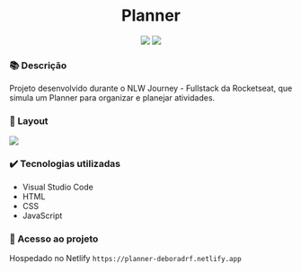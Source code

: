 <h1 align="center">Planner</h1>
<p align="center">
  <img src="https://img.shields.io/badge/STATUS-CONCLUIDO-green?style=plastic">
  <img src="https://img.shields.io/github/stars/deboradrf?style=social">
</p>

### 📚 Descrição
Projeto desenvolvido durante o NLW Journey - Fullstack da Rocketseat, que simula um Planner para organizar e planejar atividades.

### 🎨 Layout
<img src="https://github.com/user-attachments/assets/ea6f8521-d9f3-4c13-815f-b975a07d9235">

### ✔️ Tecnologias utilizadas
- Visual Studio Code
- HTML
- CSS
- JavaScript

### 📁 Acesso ao projeto
Hospedado no Netlify `https://planner-deboradrf.netlify.app`
